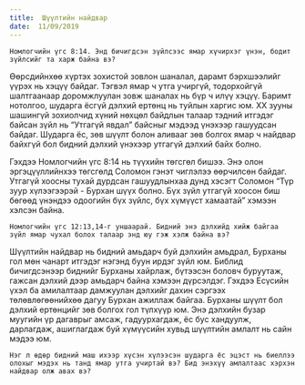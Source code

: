 ```yaml
---
title:  Шүүлтийн найдвар
date:  11/09/2019
---
```


`Номлогчийн үгс 8:14. Энд бичигдсэн зүйлсээс ямар хүчирхэг үнэн, бодит зүйлсийг та харж байна вэ?`

Өөрсдийнхөө хүртэх зохистой зовлон шаналал, дарамт бэрхшээлийг үүрэх нь хэцүү байдаг. Тэгвэл ямар ч утга учиргүй, тодорхойгүй шалтгаанаар доромжлуулан зовж шаналах нь бүр ч илүү хэцүү. Баримт нотолгоо, шударга ёсгүй дэлхий ертөнц нь туйлын харгис юм. ХХ зууны шашингүй зохиолчид хүний нөхцөл байдлын талаар тэдний итгэдэг байсан зүйл нь “Утгагүй явдал” байсныг мэдээд үнэхээр гашуудсан байдаг. Шударга ёс, зөв шүүлт болон аливааг зөв болгох ямар ч найдвар байхгүй бол бидний дэлхий үнэхээр утгагүй дэлхий байх болно.

Гэхдээ Номлогчийн үгс 8:14 нь түүхийн төгсгөл бишээ. Энэ олон эргэцүүллийнхээ төгсгөлд Соломон гэнэт чиглэлээ өөрчилсөн байдаг. Утгагүй хоосны тухай дурдсан гашуудлынхаа дунд хэсэгт Соломон “Түр зуур хүлээгээрэй - Бурхан шүүх болно. Бүх зүйл утгагүй хоосон биш бөгөөд үнэндээ одоогийн бүх зүйлс, бүх хүмүүст хамаатай” хэмээн  хэлсэн байна.

`Номлогчийн үгс 12:13,14-г уншаарай. Бидний энэ дэлхийд хийж байгаа зүйл ямар чухал болох талаар энд юу гэж хэлж байна вэ?`

Шүүлтийн найдвар нь бидний амьдарч буй дэлхийн амьдрал, Бурханы гол мөн чанарт итгэдэг нэгэнд буун ирдэг зүйл юм. Библид бичигдсэнээр биднийг Бурханы хайрлаж, бүтээсэн боловч буруутаж, гажсан дэлхий дээр амьдарч байна хэмээн дүрсэлдэг. Гэхдээ Есүсийн үхэл ба амилалтаар дамжуулан дэлхийг дахин сэргээх төлөвлөгөөнийхөө дагуу Бурхан ажиллаж байгаа. Бурханы шүүлт бол дэлхий ертөнцийг зөв болгох гол түлхүүр юм. Энэ дэлхийн бузар муугийн үр дагаврыг амсаж, гадуурхагдаж, ёс бус хандуулж, дарлагдаж, ашиглагдаж буй хүмүүсийн хувьд шүүлтийн амлалт нь сайн мэдээ юм.

`Нэг л өдөр бидний маш ихээр хүсэн хүлээсэн шударга ёс эцэст нь биеллээ олохыг мэдэх нь танд ямар утга учиртай вэ? Бид энэхүү амлалтаас хэрхэн найдвар олж авах вэ?`
